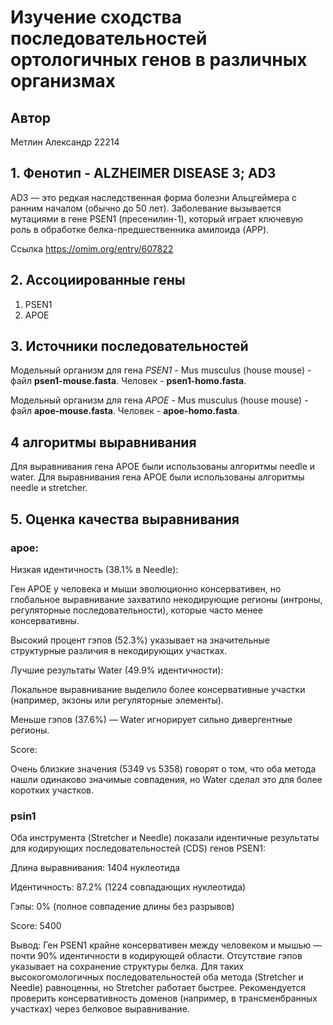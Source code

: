 # Изучение сходства последовательностей ортологичных генов в различных организмах
## Автор
Метлин Александр 22214


## 1. Фенотип - ALZHEIMER DISEASE 3; AD3
AD3 — это редкая наследственная форма болезни Альцгеймера с ранним началом (обычно до 50 лет). Заболевание вызывается мутациями в гене PSEN1 (пресенилин-1), который играет ключевую роль в обработке белка-предшественника амилоида (APP).


Ссылка
https://omim.org/entry/607822
## 2. Ассоциированные гены
1. PSEN1
2. APOE
## 3. Источники последовательностей
Модельный организм для гена *PSEN1* - Mus musculus (house mouse) - файл **psen1-mouse.fasta**. Человек - **psen1-homo.fasta**.

Модельный организм для гена *APOE* - Mus musculus (house mouse) - файл **apoe-mouse.fasta**. Человек - **apoe-homo.fasta**.

## 4 алгоритмы выравнивания
Для выравнивания гена APOE были использованы алгоритмы needle и water. 
Для выравнивания гена APOE были использованы алгоритмы needle и stretcher. 

## 5. Оценка качества выравнивания

### apoe:
Низкая идентичность (38.1% в Needle):

Ген APOE у человека и мыши эволюционно консервативен, но глобальное выравнивание захватило некодирующие регионы (интроны, регуляторные последовательности), которые часто менее консервативны.

Высокий процент гэпов (52.3%) указывает на значительные структурные различия в некодирующих участках.

Лучшие результаты Water (49.9% идентичности):

Локальное выравнивание выделило более консервативные участки (например, экзоны или регуляторные элементы).

Меньше гэпов (37.6%) — Water игнорирует сильно дивергентные регионы.

Score:

Очень близкие значения (5349 vs 5358) говорят о том, что оба метода нашли одинаково значимые совпадения, но Water сделал это для более коротких участков.

### psin1

Оба инструмента (Stretcher и Needle) показали идентичные результаты для кодирующих последовательностей (CDS) генов PSEN1:

Длина выравнивания: 1404 нуклеотида

Идентичность: 87.2% (1224 совпадающих нуклеотида)

Гэпы: 0% (полное совпадение длины без разрывов)

Score: 5400

Вывод:
Ген PSEN1 крайне консервативен между человеком и мышью — почти 90% идентичности в кодирующей области. Отсутствие гэпов указывает на сохранение структуры белка. Для таких высокогомологичных последовательностей оба метода (Stretcher и Needle) равноценны, но Stretcher работает быстрее. Рекомендуется проверить консервативность доменов (например, в трансменбранных участках) через белковое выравнивание.

